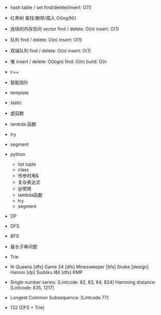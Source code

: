 * hash table  / set                                 find/delete/insert: O(1)
* 红黑树                                           查找/删除/插入 O(log(N))
* 连续的内存空间 vector           find / delete: O(n) insert: O(1)
* 队列                                          find / delete: O(n) insert: O(1)
* 双端队列                              find / delete: O(n) insert: O(1)
* 堆                                  insert / delete: O(logn) find: O(n) build: O(n
*  c++
  * 智能指针
  * template
  * static
  * 虚函数
  * lambda 函数
  * try
  * segment

* python

  * list  tuple
  * class
  * 传参时用&
  * 复杂表达式
  * @使用
  * lambda函数
  * try
  * segment

* DP

* DFS

* BFS

* 最长子串问题

* Trie

* N-Queens [dfs]
  Game 24 [dfs]
  Minesweeper [bfs]
  Snake [design]
  Hannoi [dp]
  Sudoku I&II [dfs]
  KMP

* Single number series: [Lintcode: 82, 83, 84, 824]
  Hamming distance: [Lintcode: 835, 1217]

* Longest Common Subsequence: [Lintcode 77]

* 132 (DFS + Trie)

  